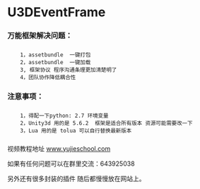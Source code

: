 ﻿# U3DEventFrame


### 万能框架解决问题：

###
		1，assetbundle  一键打包			
		2，assetbundle  一键加载		
		3, 框架协议 程序沟通条理更加清楚明了		
		4，团队协作降低耦合性 
###


		
### 注意事项：
###		
		1，得配一下python: 2.7 环境变量		
		2，Unity3d 用的是 5.6.2  框架是适合所有版本 资源可能需要改一下		
		3，Lua 用的是 tolua 可以自行替换最新版本
###
视频教程地址  www.yujieschool.com

如果有任何问题可以在群里交流：643925038

另外还有很多封装的插件  随后都慢慢放在网站上。




